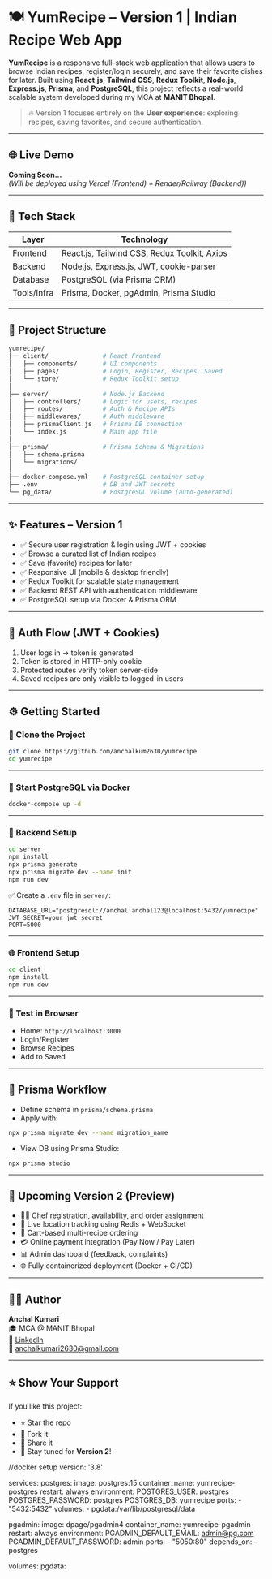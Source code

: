 # 🍽️ YumRecipe – Version 1 | Indian Recipe Web App

**YumRecipe** is a responsive full-stack web application that allows users to browse Indian recipes, register/login securely, and save their favorite dishes for later. Built using **React.js**, **Tailwind CSS**, **Redux Toolkit**, **Node.js**, **Express.js**, **Prisma**, and **PostgreSQL**, this project reflects a real-world scalable system developed during my MCA at **MANIT Bhopal**.

> 🔥 Version 1 focuses entirely on the **User experience**: exploring recipes, saving favorites, and secure authentication.

---

## 🌐 Live Demo

**Coming Soon...**  
_(Will be deployed using Vercel (Frontend) + Render/Railway (Backend))_

---

## 🧱 Tech Stack

| Layer          | Technology                                   |
|----------------|----------------------------------------------|
| Frontend       | React.js, Tailwind CSS, Redux Toolkit, Axios |
| Backend        | Node.js, Express.js, JWT, cookie-parser      |
| Database       | PostgreSQL (via Prisma ORM)                  |
| Tools/Infra    | Prisma, Docker, pgAdmin, Prisma Studio       |

---

## 📁 Project Structure

```bash
yumrecipe/
├── client/               # React Frontend
│   ├── components/       # UI components
│   ├── pages/            # Login, Register, Recipes, Saved
│   └── store/            # Redux Toolkit setup
│
├── server/               # Node.js Backend
│   ├── controllers/      # Logic for users, recipes
│   ├── routes/           # Auth & Recipe APIs
│   ├── middlewares/      # Auth middleware
│   ├── prismaClient.js   # Prisma DB connection
│   └── index.js          # Main app file
│
├── prisma/               # Prisma Schema & Migrations
│   ├── schema.prisma
│   └── migrations/
│
├── docker-compose.yml    # PostgreSQL container setup
├── .env                  # DB and JWT secrets
└── pg_data/              # PostgreSQL volume (auto-generated)
```

---

## ✨ Features – Version 1

- ✅ Secure user registration & login using JWT + cookies
- ✅ Browse a curated list of Indian recipes
- ✅ Save (favorite) recipes for later
- ✅ Responsive UI (mobile & desktop friendly)
- ✅ Redux Toolkit for scalable state management
- ✅ Backend REST API with authentication middleware
- ✅ PostgreSQL setup via Docker & Prisma ORM

---

## 🔐 Auth Flow (JWT + Cookies)

1. User logs in → token is generated
2. Token is stored in HTTP-only cookie
3. Protected routes verify token server-side
4. Saved recipes are only visible to logged-in users

---

## ⚙️ Getting Started

### 🔽 Clone the Project

```bash
git clone https://github.com/anchalkum2630/yumrecipe
cd yumrecipe
```

---

### 🐘 Start PostgreSQL via Docker

```bash
docker-compose up -d
```

---

### 🔌 Backend Setup

```bash
cd server
npm install
npx prisma generate
npx prisma migrate dev --name init
npm run dev
```

✅ Create a `.env` file in `server/`:

```env
DATABASE_URL="postgresql://anchal:anchal123@localhost:5432/yumrecipe"
JWT_SECRET=your_jwt_secret
PORT=5000
```

---

### 🌐 Frontend Setup

```bash
cd client
npm install
npm run dev
```

---

### 🧪 Test in Browser

- Home: `http://localhost:3000`
- Login/Register
- Browse Recipes
- Add to Saved

---

## 🧱 Prisma Workflow

- Define schema in `prisma/schema.prisma`
- Apply with:
```bash
npx prisma migrate dev --name migration_name
```
- View DB using Prisma Studio:
```bash
npx prisma studio
```

---

## 📍 Upcoming Version 2 (Preview)

- 👨‍🍳 Chef registration, availability, and order assignment
- 📍 Live location tracking using Redis + WebSocket
- 🛒 Cart-based multi-recipe ordering
- 💳 Online payment integration (Pay Now / Pay Later)
- 📊 Admin dashboard (feedback, complaints)
- 🌐 Fully containerized deployment (Docker + CI/CD)

---

## 👩‍💻 Author

**Anchal Kumari**  
🎓 MCA @ MANIT Bhopal  
🔗 [LinkedIn](https://www.linkedin.com/in/anchalkumari2630/)  
📧 anchalkumari2630@gmail.com

---

## ⭐ Show Your Support

If you like this project:

- ⭐ Star the repo
- 🍴 Fork it
- 🔁 Share it
- 🚀 Stay tuned for **Version 2**!



//docker setup
version: '3.8'

services:
  postgres:
    image: postgres:15
    container_name: yumrecipe-postgres
    restart: always
    environment:
      POSTGRES_USER: postgres
      POSTGRES_PASSWORD: postgres
      POSTGRES_DB: yumrecipe
    ports:
      - "5432:5432"
    volumes:
      - pgdata:/var/lib/postgresql/data

  pgadmin:
    image: dpage/pgadmin4
    container_name: yumrecipe-pgadmin
    restart: always
    environment:
      PGADMIN_DEFAULT_EMAIL: admin@pg.com
      PGADMIN_DEFAULT_PASSWORD: admin
    ports:
      - "5050:80"
    depends_on:
      - postgres

volumes:
  pgdata:
